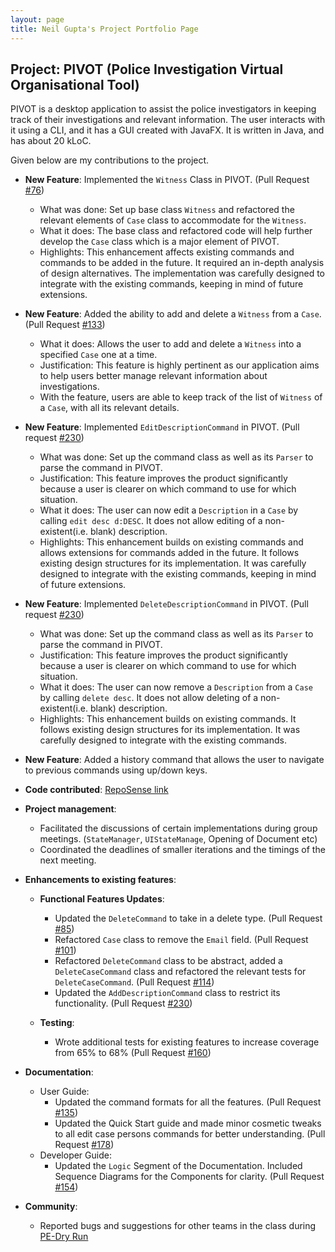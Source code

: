 ```yaml
---
layout: page
title: Neil Gupta's Project Portfolio Page
---
```


## Project: PIVOT (Police Investigation Virtual Organisational Tool)

PIVOT is a desktop application to assist the police investigators in keeping track of their investigations and relevant information. The user interacts with it using a CLI, and it has a GUI created with JavaFX. It is written in Java, and has about 20 kLoC.

Given below are my contributions to the project.  

* **New Feature**: Implemented the `Witness` Class in PIVOT. (Pull Request [\#76](https://github.com/AY2021S1-CS2103-F09-2/tp/pull/76))
  * What was done: Set up base class `Witness` and refactored the relevant elements of `Case` class to accommodate for the `Witness`.
  * What it does: The base class and refactored code will help further develop the `Case` class which is a major element of PIVOT.
  * Highlights: This enhancement affects existing commands and commands to be added in the future. It required an in-depth analysis of design alternatives. The implementation was carefully designed to integrate with the existing commands, keeping in mind of future extensions.

* **New Feature**: Added the ability to add and delete a `Witness` from a `Case`. (Pull Request [\#133](https://github.com/AY2021S1-CS2103-F09-2/tp/pull/133))
  * What it does: Allows the user to add and delete a `Witness` into a specified `Case` one at a time.
  * Justification: This feature is highly pertinent as our application aims to help users better manage relevant information about investigations.
  * With the feature, users are able to keep track of the list of `Witness` of a `Case`, with all its relevant details.

* **New Feature**: Implemented `EditDescriptionCommand` in PIVOT. (Pull request [\#230](https://github.com/AY2021S1-CS2103-F09-2/tp/pull/230))
  * What was done: Set up the command class as well as its `Parser` to parse the command in PIVOT.
  * Justification: This feature improves the product significantly because a user is clearer on which command to use for which situation.
  * What it does: The user can now edit a `Description` in a `Case` by calling `edit desc d:DESC`. It does not allow editing of a non-existent(i.e. blank) description.
  * Highlights: This enhancement builds on existing commands and allows extensions for commands added in the future. It follows existing design structures for its implementation. It was carefully designed to integrate with the existing commands, keeping in mind of future extensions.  

* **New Feature**: Implemented `DeleteDescriptionCommand` in PIVOT. (Pull request [\#230](https://github.com/AY2021S1-CS2103-F09-2/tp/pull/230))
  * What was done: Set up the command class as well as its `Parser` to parse the command in PIVOT.
  * Justification: This feature improves the product significantly because a user is clearer on which command to use for which situation.
  * What it does: The user can now remove a `Description` from a `Case` by calling `delete desc`. It does not allow deleting of a non-existent(i.e. blank) description.
  * Highlights: This enhancement builds on existing commands. It follows existing design structures for its implementation. It was carefully designed to integrate with the existing commands.   


* **New Feature**: Added a history command that allows the user to navigate to previous commands using up/down keys.

* **Code contributed**: [RepoSense link](https://nus-cs2103-ay2021s1.github.io/tp-dashboard/#breakdown=true&search=jargonx&sort=groupTitle&sortWithin=title&since=2020-08-14&timeframe=commit&mergegroup=&groupSelect=groupByRepos&checkedFileTypes=docs~functional-code~test-code~other)

* **Project management**:
  * Facilitated the discussions of certain implementations during group meetings. (`StateManager`, `UIStateManage`, Opening of Document etc)
  * Coordinated the deadlines of smaller iterations and the timings of the next meeting.

* **Enhancements to existing features**:
  * **Functional Features Updates**:
    * Updated the `DeleteCommand` to take in a delete type. (Pull Request [\#85](https://github.com/AY2021S1-CS2103-F09-2/tp/pull/85))
    * Refactored `Case` class to remove the `Email` field.  (Pull Request [\#101](https://github.com/AY2021S1-CS2103-F09-2/tp/pull/101))
    * Refactored `DeleteCommand` class to be abstract, added a `DeleteCaseCommand` class and refactored the relevant tests for `DeleteCaseCommand`. (Pull Request [\#114](https://github.com/AY2021S1-CS2103-F09-2/tp/pull/114))
    * Updated the `AddDescriptionCommand` class to restrict its functionality. (Pull Request [\#230](https://github.com/AY2021S1-CS2103-F09-2/tp/pull/230))
    
  * **Testing**: 
    * Wrote additional tests for existing features to increase coverage from 65% to 68% (Pull Request [\#160](https://github.com/AY2021S1-CS2103-F09-2/tp/pull/160))

* **Documentation**:
  * User Guide:
    * Updated the command formats for all the features. (Pull Request [\#135](https://github.com/AY2021S1-CS2103-F09-2/tp/pull/135))
    * Updated the Quick Start guide and made minor cosmetic tweaks to all edit case persons commands for better understanding. (Pull Request [\#178](https://github.com/AY2021S1-CS2103-F09-2/tp/pull/178))
  * Developer Guide:
    * Updated the `Logic` Segment of the Documentation. Included Sequence Diagrams for the Components for clarity. (Pull Request [\#154](https://github.com/AY2021S1-CS2103-F09-2/tp/pull/154))

* **Community**:
  * Reported bugs and suggestions for other teams in the class during [PE-Dry Run](https://github.com/jargonx/ped/issues)
